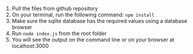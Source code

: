 1. Pull the files from github repository
2. On your terminal, run the following command: `npm install`
3. Make sure the sqlite database has the required values using a database browser
4. Run `node index.js` from the root folder
5. You will see the output on the command line or on your browser at localhost:3000

